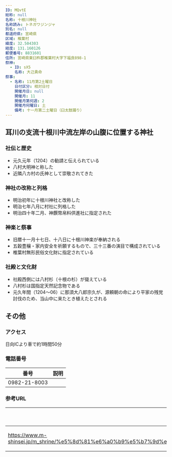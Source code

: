 ```yaml
---
ID: MQvtE
総称: null
名称: 十根川神社
名称読み: トネガワジンジャ
別名: null
都道府県: 宮崎県
区域: 椎葉村
緯度: 32.504303
経度: 131.160126
郵便番号: 8831601
住所: 宮崎県東臼杵郡椎葉村大字下福良898-1
祭神:
  - ID: sX5
    名称: 大己貴命
祭事:
  - 名称: 11月第2土曜日
    日付区分: 相対日付
    開催月日: null
    開催月: 11
    開催月第何週: 2
    開催月何曜日: 土
    備考: 十一月第二土曜日（臼太鼓踊り）
---
```


## 耳川の支流十根川中流左岸の山腹に位置する神社

### 社伝と歴史

- 元久元年（1204）の勧請と伝えられている
- 八村大明神と称した
- 近隣八カ村の氏神として崇敬されてきた

### 神社の改称と列格

- 明治初年に十根川神社と改称した
- 明治七年八月に村社に列格した
- 明治四十年二月、神饌幣帛料供進社に指定された

### 神楽と祭事

- 旧暦十一月十七日、十八日に十根川神楽が奉納される
- 五穀豊穣・家内安全を祈願するもので、三十三番の演目で構成されている
- 椎葉村無形民俗文化財に指定されている

### 社殿と文化財

- 社殿西側には八村杉（十根の杉）が聳えている
- 八村杉は国指定天然記念物である
- 元久年間（1204～06）に那須大八郎宗久が、源頼朝の命により平家の残党討伐のため、当山中に来たとき植えたとされる

## その他

### アクセス

日向ICより車で約1時間50分

### 電話番号

| 番号         | 説明 |
| ------------ | ---- |
| 0982-21-8003 |      |

### 参考URL

| URL                                                                                                                                                                        | 説明   |
| -------------------------------------------------------------------------------------------------------------------------------------------------------------------------- | ------ |
| https://www.m-shinsei.jp/m_shrine/%e5%8d%81%e6%a0%b9%e5%b7%9d%e7%a5%9e%e7%a4%be%ef%bc%88%e3%81%a8%e3%81%ad%e3%81%8c%e3%82%8f%e3%81%98%e3%82%93%e3%81%98%e3%82%83%ef%bc%89/ | 神社庁 |
